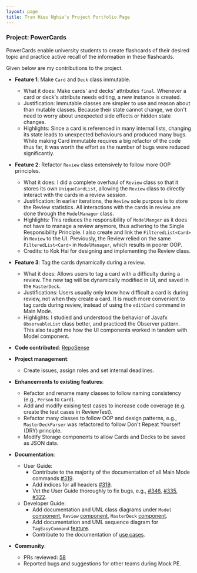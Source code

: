 ```yaml
---
layout: page 
title: Tran Hieu Nghia's Project Portfolio Page
---
```


### Project: PowerCards

PowerCards enable university students to create flashcards of their desired topic and practice active recall of the information in these flashcards.

Given below are my contributions to the project.

* **Feature 1**: Make `Card` and `Deck` class immutable.
    * What it does: Make cards' and decks' attributes `final`. Whenever a card or deck's attribute needs editing, a new instance is created.
    * Justification: Immutable classes are simpler to use and reason about than mutable classes. Because their state cannot change, we don't need to worry about unexpected side effects or hidden state changes.
    * Highlights: Since a card is referenced in many internal lists, changing its state leads to unexpected behaviours and produced many bugs. While making Card immutable requires a big refactor of the code thus far, it was worth the effort as the number of bugs were reduced significantly.   

* **Feature 2**: Refactor `Review` class extensively to follow more OOP principles.
  * What it does: I did a complete overhaul of `Review` class so that it stores its own `UniqueCardList`, allowing the `Review` class to directly interact with the cards in a review session.
  * Justification: In earlier iterations, the `Review` sole purpose is to store the Review statistics. All interactions with the cards in review are done through the `ModelManager` class.
  * Highlights: This reduces the responsibility of `ModelManger` as it does not have to manage a review anymore, thus adhering to the Single Responsibility Principle. I also create and link the `FilteredList<Card>` in `Review` to the UI. Previously, the Review relied on the same `FilteredList<Card>` in `ModelManager`, which results in poorer OOP.
  * Credits: to Kok Hai for designing and implementing the Review class. 

* **Feature 3**: Tag the cards dynamically during a review.
  * What it does: Allows users to tag a card with a difficulty during a review. The new tag will be dynamically modified in UI, and saved in the `MasterDeck`.
  * Justifications: Users usually only know how difficult a card is during review, not when they create a card. It is much more convenient to tag cards during review, instead of using the `editCard` command in Main Mode.
  * Highlights: I studied and understood the behavior of Javafx `ObservableList` class better, and practiced the Observer pattern. This also taught me how the UI components worked in tandem with Model component. 

* **Code contributed**: [RepoSense](https://nus-cs2103-ay2223s2.github.io/tp-dashboard/?search=rockman007372&breakdown=true&sort=groupTitle%20dsc&sortWithin=title&since=2023-02-17&timeframe=commit&mergegroup=&groupSelect=groupByRepos&checkedFileTypes=docs~functional-code~test-code~other)

* **Project management**:
    * Create issues, assign roles and set internal deadlines.

* **Enhancements to existing features**:
    * Refactor and rename many classes to follow naming consistency (e.g., `Person` to `Card`).
    * Add and modify exising test cases to increase code coverage (e.g. create the test cases in ReviewTest).
    * Refactor many classes to follow OOP and design patterns, e.g., `MasterDeckParser` was refactored to follow Don't Repeat Yourself (DRY) principle. 
    * Modify Storage components to allow Cards and Decks to be saved as JSON data.

* **Documentation**:
    * User Guide:
        * Contribute to the majority of the documentation of all Main Mode commands [#319](https://github.com/AY2223S2-CS2103T-W11-3/tp/pull/319).
        * Add indices for all headers [#319](https://github.com/AY2223S2-CS2103T-W11-3/tp/pull/319).
        * Vet the User Guide thoroughly to fix bugs, e.g., [#346](https://github.com/AY2223S2-CS2103T-W11-3/tp/pull/346), [#335](https://github.com/AY2223S2-CS2103T-W11-3/tp/pull/335), [#322](https://github.com/AY2223S2-CS2103T-W11-3/tp/pull/322).
    * Developer Guide:
        * Add documentation and UML class diagrams under `Model` [component](https://ay2223s2-cs2103t-w11-3.github.io/tp/DeveloperGuide.html#model-component), `Review` [component](https://ay2223s2-cs2103t-w11-3.github.io/tp/DeveloperGuide.html#review), `MasterDeck` [component](https://ay2223s2-cs2103t-w11-3.github.io/tp/DeveloperGuide.html#implementation-of-masterdeck). 
        * Add documentation and UML sequence diagram for `TagEasyCommand` [feature](https://ay2223s2-cs2103t-w11-3.github.io/tp/DeveloperGuide.html#tag-cards-during-the-review-feature).
        * Contribute to the documentation of [use cases](https://ay2223s2-cs2103t-w11-3.github.io/tp/DeveloperGuide.html#use-cases).

* **Community**:
    * PRs reviewed: [58](https://github.com/AY2223S2-CS2103T-W11-3/tp/pulls?q=is%3Apr+reviewed-by%3Arockman007372) 
    * Reported bugs and suggestions for other teams during Mock PE.
